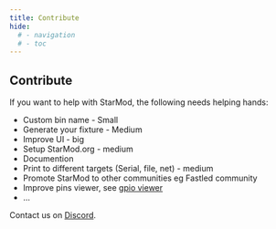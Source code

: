 ```yaml
---
title: Contribute
hide:
  # - navigation
  # - toc
---
```


## Contribute

If you want to help with StarMod, the following needs helping hands:

* Custom bin name - Small
* Generate your fixture - Medium
* Improve UI - big
* Setup StarMod.org - medium
* Documention
* Print to different targets (Serial, file, net) - medium
* Promote StarMod to other communities eg Fastled community
* Improve pins viewer, see [gpio viewer](https://github.com/thelastoutpostworkshop/gpio_viewer/issues/110)
* ...

Contact us on [Discord](https://discord.gg/VGDGGX8qvQ).
